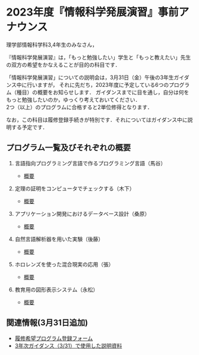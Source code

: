 # 2023年度『情報科学発展演習』事前アナウンス

理学部情報科学科3,4年生のみなさん，

『情報科学発展演習』は，「もっと勉強したい」学生と「もっと教えたい」先生の双方の希望をかなえることが目的の科目です．

「情報科学発展演習」についての説明会は，3月31日（金）午後の3年生ガイダンス中に行いますが，
それに先だち，2023年度に予定している6つのプログラム（種目）の概要をお知らせします．
ガイダンスまでに目を通し，自分は何をもっと勉強したいのか，ゆっくり考えておいてください．  
2つ（以上）のプログラムに合格すると2単位修得となります．


なお，この科目は履修登録手続きが特別です．それについてはガイダンス中に説明する予定です．

## プログラム一覧及びそれぞれの概要

1. 言語指向プログラミング言語で作るプログラミング言語（馬谷）
    - [概要](advanced2023-umatani.pdf)

1. 定理の証明をコンピュータでチェックする（木下）
    - [概要](https://sites.google.com/progsci.info.kanagawa-u.ac.jp/agda-demo-20230331)

1. アプリケーション開発におけるデータベース設計（桑原）
    - [概要](発展演習-桑原-2023-3-31ver2.pdf)

1. 自然言語解析器を用いた実験（後藤）
    - [概要](情報科学発展演習_後藤担当.pdf)

1. ホロレンズを使った混合現実の応用（張）
    - [概要](発展演習２０２３張.pdf)

1. 教育用の図形表示システム（永松）
    - [概要](発展演習・永松.pdf)

## 関連情報(3月31日追加)

* [履修希望プログラム登録フォーム](https://forms.office.com/r/AKR4drgCQ3)
* [3年次ガイダンス（3/31）で使用した説明資料](情報科学発展演習説明会資料20230331.pdf)
